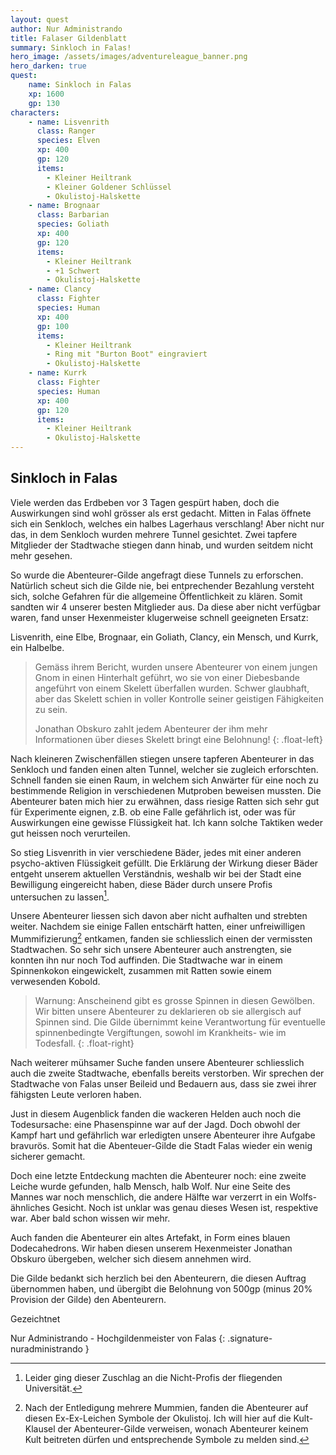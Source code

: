 ```yaml
---
layout: quest
author: Nur Administrando
title: Falaser Gildenblatt
summary: Sinkloch in Falas!
hero_image: /assets/images/adventureleague_banner.png
hero_darken: true
quest:
    name: Sinkloch in Falas
    xp: 1600
    gp: 130
characters:
    - name: Lisvenrith
      class: Ranger
      species: Elven
      xp: 400
      gp: 120
      items:
        - Kleiner Heiltrank
        - Kleiner Goldener Schlüssel
        - Okulistoj-Halskette
    - name: Brognaar
      class: Barbarian
      species: Goliath 
      xp: 400
      gp: 120
      items:
        - Kleiner Heiltrank
        - +1 Schwert
        - Okulistoj-Halskette
    - name: Clancy
      class: Fighter
      species: Human  
      xp: 400
      gp: 100
      items:
        - Kleiner Heiltrank
        - Ring mit "Burton Boot" eingraviert
        - Okulistoj-Halskette
    - name: Kurrk
      class: Fighter
      species: Human  
      xp: 400
      gp: 120
      items:
        - Kleiner Heiltrank
        - Okulistoj-Halskette
---
```


## Sinkloch in Falas

Viele werden das Erdbeben vor 3 Tagen gespürt haben, doch die Auswirkungen sind wohl grösser als erst gedacht. Mitten in Falas öffnete sich ein Senkloch, welches ein halbes Lagerhaus verschlang! Aber nicht nur das, in dem Senkloch wurden mehrere Tunnel gesichtet. Zwei tapfere Mitglieder der Stadtwache stiegen dann hinab, und wurden seitdem nicht mehr gesehen.

So wurde die Abenteurer-Gilde angefragt diese Tunnels zu erforschen. Natürlich scheut sich die Gilde nie, bei entprechender Bezahlung versteht sich, solche Gefahren für die allgemeine Öffentlichkeit zu klären. Somit sandten wir 4 unserer besten Mitglieder aus. Da diese aber nicht verfügbar waren, fand unser Hexenmeister klugerweise schnell geeigneten Ersatz:

Lisvenrith, eine Elbe, Brognaar, ein Goliath, Clancy, ein Mensch, und Kurrk, ein Halbelbe.

> Gemäss ihrem Bericht, wurden unsere Abenteurer von einem jungen Gnom in einen Hinterhalt geführt, wo sie von einer Diebesbande angeführt von einem Skelett überfallen wurden. Schwer glaubhaft, aber das Skelett schien in voller Kontrolle seiner geistigen Fähigkeiten zu sein.
>
> Jonathan Obskuro zahlt jedem Abenteurer der ihm mehr Informationen über dieses Skelett bringt eine Belohnung!
{: .float-left}

Nach kleineren Zwischenfällen stiegen unsere tapferen Abenteurer in das Senkloch und fanden einen alten Tunnel, welcher sie zugleich erforschten. Schnell fanden sie einen Raum, in welchem sich Anwärter für eine noch zu bestimmende Religion in verschiedenen Mutproben beweisen mussten. Die Abenteurer baten mich hier zu erwähnen, dass riesige Ratten sich sehr gut für Experimente eignen, z.B. ob eine Falle gefährlich ist, oder was für Auswirkungen eine gewisse Flüssigkeit hat. Ich kann solche Taktiken weder gut heissen noch verurteilen.

 So stieg Lisvenrith in vier verschiedene Bäder, jedes mit einer anderen psycho-aktiven Flüssigkeit gefüllt. Die Erklärung der Wirkung dieser Bäder entgeht unserem aktuellen Verständnis, weshalb wir bei der Stadt eine Bewilligung eingereicht haben, diese Bäder durch unsere Profis untersuchen zu lassen[^nachtrag].

[^nachtrag]: Leider ging dieser Zuschlag an die Nicht-Profis der fliegenden Universität.

Unsere Abenteurer liessen sich davon aber nicht aufhalten und strebten weiter. Nachdem sie einige Fallen entschärft hatten, einer unfreiwilligen Mummifizierung[^mummies] entkamen, fanden sie schliesslich einen der vermissten Stadtwachen. So sehr sich unsere Abenteurer auch anstrengten, sie konnten ihn nur noch Tod auffinden. Die Stadtwache war in einem Spinnenkokon eingewickelt, zusammen mit Ratten sowie einem verwesenden Kobold.

[^mummies]: Nach der Entledigung mehrere Mummien, fanden die Abenteurer auf diesen Ex-Ex-Leichen Symbole der Okulistoj. Ich will hier auf die Kult-Klausel der Abenteurer-Gilde verweisen, wonach Abenteurer keinem Kult beitreten dürfen und entsprechende Symbole zu melden sind.

> Warnung: Anscheinend gibt es grosse Spinnen in diesen Gewölben. Wir bitten unsere Abenteurer zu deklarieren ob sie allergisch auf Spinnen sind. Die Gilde übernimmt keine Verantwortung für eventuelle spinnenbedingte Vergiftungen, sowohl im Krankheits- wie im Todesfall.
{: .float-right}

Nach weiterer mühsamer Suche fanden unsere Abenteurer schliesslich auch die zweite Stadtwache, ebenfalls bereits verstorben. Wir sprechen der Stadtwache von Falas unser Beileid und Bedauern aus, dass sie zwei ihrer fähigsten Leute verloren haben.

Just in diesem Augenblick fanden die wackeren Helden auch noch die Todesursache: eine Phasenspinne war auf der Jagd. Doch obwohl der Kampf hart und gefährlich war erledigten unsere Abenteurer ihre Aufgabe bravurös. Somit hat die Abenteuer-Gilde die Stadt Falas wieder ein wenig sicherer gemacht.

Doch eine letzte Entdeckung machten die Abenteurer noch: eine zweite Leiche wurde gefunden, halb Mensch, halb Wolf. Nur eine Seite des Mannes war noch menschlich, die andere Hälfte war verzerrt in ein Wolfs-ähnliches Gesicht. Noch ist unklar was genau dieses Wesen ist, respektive war. Aber bald schon wissen wir mehr.

Auch fanden die Abenteurer ein altes Artefakt, in Form eines blauen Dodecahedrons. Wir haben diesen unserem Hexenmeister Jonathan Obskuro übergeben, welcher sich diesem annehmen wird.

Die Gilde bedankt sich herzlich bei den Abenteurern, die diesen Auftrag übernommen haben, und übergibt die Belohnung von 500gp (minus 20% Provision der Gilde) den Abenteurern.

Gezeichtnet

Nur Administrando - Hochgildenmeister von Falas
{: .signature-nuradministrando }


